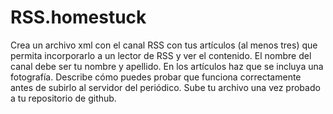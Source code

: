 # RSS.homestuck
Crea un archivo xml con el canal RSS con tus artículos (al menos tres) que permita incorporarlo a un lector de RSS y ver el contenido.
El nombre del canal debe ser tu nombre y apellido.
En los artículos haz que se incluya una fotografía. 
Describe cómo puedes probar que funciona correctamente antes de subirlo al servidor del periódico.
Sube tu archivo una vez probado a tu repositorio de github. 
